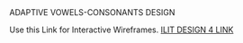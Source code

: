 ##

ADAPTIVE VOWELS-CONSONANTS DESIGN

Use this Link for Interactive Wireframes. [ILIT DESIGN 4 LINK](https://www.justinmind.com/usernote/tests/20158564/20158929/20158931/index.html)

